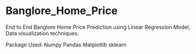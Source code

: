 # Banglore_Home_Price
End to End Banglore Home Price Prediction using Linear Regression Model, Data visualization techniques.

Package Used:
Numpy
Pandas
Matplotlib
sklearn
